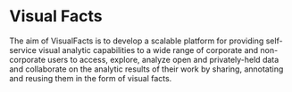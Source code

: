 # Visual Facts
The aim of VisualFacts is to develop a scalable platform for providing self-service visual analytic capabilities to a wide range of corporate and non-corporate users to access, explore, analyze open and privately-held data and collaborate on the analytic results of their work by sharing, annotating and reusing them in the form of visual facts.

